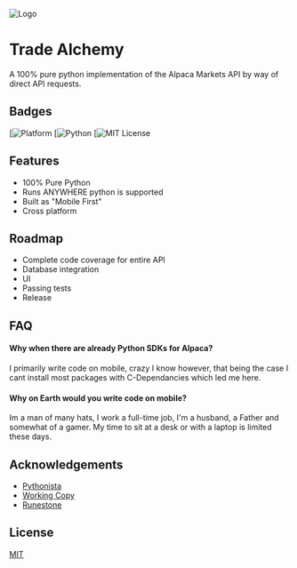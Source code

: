 
![Logo](https://i.postimg.cc/65pf0z9R/logo.jpg)


# Trade Alchemy

A 100% pure python implementation of the Alpaca Markets API by way of direct API requests.


## Badges

[![Platform](https://img.shields.io/badge/Cross%20Platform-iOS%20%7C%20Android%20%7C%20Win%20%7C%20Linux%20%7C%20macOS-blue)
[![Python](https://img.shields.io/badge/Language-Python-green)
[![MIT License](https://img.shields.io/badge/License-MIT-green.svg)

## Features

- 100% Pure Python
- Runs ANYWHERE python is supported
- Built as "Mobile First"
- Cross platform

## Roadmap

- Complete code coverage for entire API
- Database integration
- UI
- Passing tests
- Release



## FAQ

#### Why when there are already Python SDKs for Alpaca?

I primarily write code on mobile, crazy I know however, that being the case I cant install most packages with C-Dependancies which led me here.

#### Why on Earth would you write code on mobile?

Im a man of many hats, I work a full-time job, I'm a husband, a Father and somewhat of a gamer. My time to sit at a desk or with a laptop is limited these days. 


## Acknowledgements

 - [Pythonista](http://www.omz-software.com/pythonista/)
 - [Working Copy](https://workingcopyapp.com/)
 - [Runestone](https://runestone.app/)


## License

[MIT](https://choosealicense.com/licenses/mit/)

